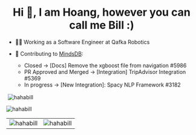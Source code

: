 <h1 align="center">Hi 👋, I am Hoang, however you can call me Bill :) </h1>

- 🧑‍💻 Working as a Software Engineer at Qafka Robotics

- 🎁 Contributing to [MindsDB](https://github.com/mindsdb/mindsdb):
   - Closed -> [Docs] Remove the xgboost file from navigation #5986
   - PR Approved and Merged -> [Integration] TripAdvisor Integration #5369
   - In progress -> [New Integration]: Spacy NLP Framework #3182

<!---
HahaBill/HahaBill is a ✨ special ✨ repository because its `README.md` (this file) appears on your GitHub profile.
You can click the Preview link to take a look at your changes.
--->
<div style=>
   <p>&nbsp;<img align="center" src="https://github-readme-stats.vercel.app/api?username=hahabill&show_icons=true&locale=en" alt="hahabill" /></p>
   <p><img align="center" src="https://github-readme-streak-stats.herokuapp.com/?user=hahabill&" alt="hahabill" /></p>
</div>

<table>
  <tr>
    <td valign="top"><img align="center" src="https://github-readme-stats.vercel.app/api?username=hahabill&show_icons=true&locale=en" alt="hahabill" /></td>
    <td valign="top"><img align="center" src="https://github-readme-streak-stats.herokuapp.com/?user=hahabill&" alt="hahabill" /></td>
  </tr>
</table>
